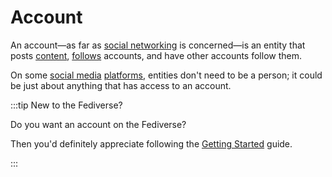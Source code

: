 # Account

An account—as far as [social networking](/docs/glossary/social-network) is concerned—is an entity that posts [content](/docs/glossary/content), [follows](/docs/glossary/follow) accounts, and have other accounts follow them.

On some [social media](/docs/glossary/social-media) [platforms](/docs/glossary/platform), entities don't need to be a person; it could be just about anything that has access to an account.

:::tip New to the Fediverse?

Do you want an account on the Fediverse?

Then you'd definitely appreciate following the [Getting Started](/docs/category/getting-started) guide.

:::